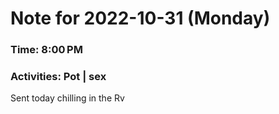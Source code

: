 # Note for 2022-10-31 (Monday)
### Time: 8:00 PM
### Activities: Pot | sex

Sent today chilling in the Rv
